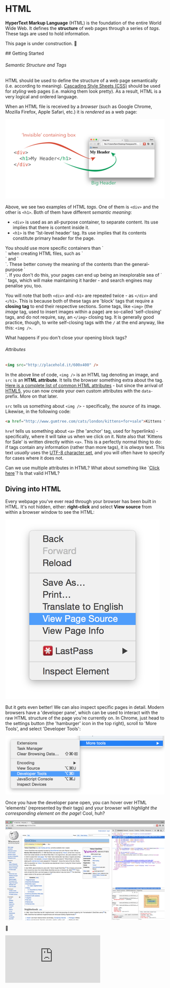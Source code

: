 # HTML

**HyperText Markup Language** (HTML) is the foundation of the entire World Wide Web. It defines the **structure** of web pages through a series of _tags_. These tags are used to hold information.

This page is under construction. :construction:

## Getting Started

###### Semantic Structure and Tags

HTML should be used to define the structure of a web page semantically (i.e. according to meaning). [Cascading Style Sheets (CSS)](pills/css.md) should be used for _styling_ web pages (i.e. making them look pretty). As a result, HTML is a very logical and ordered language.

When an HTML file is received by a _browser_ (such as Google Chrome, Mozilla Firefox, Apple Safari, etc.) it is _rendered_ as a web page:

![Rendered HTML](images/html/html_basics_1.jpg)

Above, we see two examples of HTML _tags_. One of them is `<div>` and the other is `<h1>`. Both of them have different _semantic meaning_:

- `<div>` is used as an all-purpose container, to separate content. Its use implies that there is content inside it.
- `<h1>` is the '1st-level header' tag. Its use implies that its contents constitute primary header for the page.

<aside>You should use more specific containers than `<div>` when creating HTML files, such as `<article>` and `<aside>`. These better convey the meaning of the contents than the general-purpose `<div>`. If you don't do this, your pages can end up being an inexplorable sea of `<div>` tags, which will make maintaining it harder - and search engines may penalise you, too.</aside>

You will note that both `<div>` and `<h1>` are repeated twice - as `</div>` and `</h1>`. This is because both of these tags are 'block' tags that require a **closing tag** to end their respective sections. Some tags, like `<img>` (the _image_ tag, used to insert images within a page) are so-called 'self-closing' tags, and do not require, say, an `</img>` closing tag. It is generally good practice, though, to write self-closing tags with the `/` at the end anyway, like this: `<img />`.

<aside>What happens if you don't close your opening block tags?</aside>

###### Attributes

```html
<img src="http://placehold.it/600x400" />
```

In the above line of code, `<img />` is an HTML tag denoting an image, and `src` is an **HTML attribute**. It tells the browser something extra about the tag. [Here is a complete list of common HTML attributes](https://developer.mozilla.org/en-US/docs/Web/HTML/Attributes) - but since the arrival of [HTML5](pills/html5.md), you can now create your own custom attributes with the `data-` prefix. More on that later.

`src` tells us something about `<img />` - specifically, the _source_ of its image. Likewise, in the following code:

```html
<a href="http://www.gumtree.com/cats/london/kittens+for+sale">Kittens for Sale</a>
```

`href` tells us something about `<a>` (the 'anchor' tag, used for hyperlinks) - specifically, where it will take us when we click on it. Note also that 'Kittens for Sale' is written directly within `<a>`. This is a perfectly normal thing to do: if tags contain any information (rather than more tags), it is _always_ text. This text _usually_ uses the [UTF-8 character set](http://en.wikipedia.org/wiki/UTF-8), and you will often have to specify for cases where it does not.

<aside>Can we use multiple attributes in HTML? What about something like `<a href="http://google.com" target="_blank">Click here</a>`? Is that valid HTML?</aside>

## Diving into HTML

Every webpage you've ever read through your browser has been built in HTML. It's not hidden, either: **right-click** and select **View source** from within a browser window to see the HTML:

![Viewing HTML source in Chrome](images/html/html_basics_2.png)

But it gets even better! We can also inspect specific pages in detail. Modern browsers have a 'developer pane', which can be used to interact with the raw HTML structure of the page you're currently on. In Chrome, just head to the settings button (the 'hamburger' icon in the top right), scroll to 'More Tools', and select 'Developer Tools':

![Finding Chrome's Developer Tools](images/html/html_basics_3.png)

Once you have the developer pane open, you can hover over HTML 'elements' (represented by their tags) and your browser will _highlight the corresponding element on the page_! Cool, huh?

![Using the developer pane to highlight page elements visually](images/html/html_basics_4.png)

:construction:


![Tracking pixel](https://githubanalytics.herokuapp.com/course/pills/html.md)
